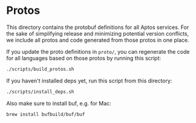 # Protos
This directory contains the protobuf definitions for all Aptos services. For the sake of simplifying release and minimizing potential version conflicts, we include all protos and code generated from those protos in one place.

If you update the proto definitions in `proto/`, you can regenerate the code for all languages based on those protos by running this script:
```bash
./scripts/build_protos.sh
```

If you haven't installed deps yet, run this script from this directory:
```bash
./scripts/install_deps.sh
```

Also make sure to install buf, e.g. for Mac:
```
brew install bufbuild/buf/buf
```
